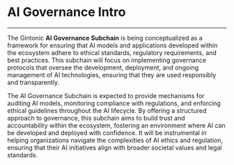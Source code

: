 # AI Governance Intro

***

The Gintonic **AI Governance Subchain** is being conceptualized as a framework for ensuring that AI models and applications developed within the ecosystem adhere to ethical standards, regulatory requirements, and best practices. This subchain will focus on implementing governance protocols that oversee the development, deployment, and ongoing management of AI technologies, ensuring that they are used responsibly and transparently.

The AI Governance Subchain is expected to provide mechanisms for auditing AI models, monitoring compliance with regulations, and enforcing ethical guidelines throughout the AI lifecycle. By offering a structured approach to governance, this subchain aims to build trust and accountability within the ecosystem, fostering an environment where AI can be developed and deployed with confidence. It will be instrumental in helping organizations navigate the complexities of AI ethics and regulation, ensuring that their AI initiatives align with broader societal values and legal standards.
